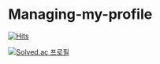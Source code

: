 # Managing-my-profile

[![Hits](https://hits.seeyoufarm.com/api/count/incr/badge.svg?url=https%3A%2F%2Fgithub.com%2Fhaesoo9410&count_bg=%23EB8B10&title_bg=%23684327&icon=&icon_color=%23E7E7E7&title=VISIT&edge_flat=false)](https://github.com/yuchan509)

[![Solved.ac
프로필](http://mazassumnida.wtf/api/generate_badge?boj=uchanjiy)](https://solved.ac/profile/uchanjiy)

